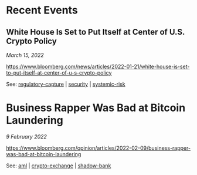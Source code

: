 # Recent Events

## White House Is Set to Put Itself at Center of U.S. Crypto Policy

*March 15, 2022*

https://www.bloomberg.com/news/articles/2022-01-21/white-house-is-set-to-put-itself-at-center-of-u-s-crypto-policy

See: [regulatory-capture](../concepts/regulatory-capture.md) | [security](../concepts/security.md) | [systemic-risk](../concepts/systemic-risk.md)


# Business Rapper Was Bad at Bitcoin Laundering

*9 February 2022*

https://www.bloomberg.com/opinion/articles/2022-02-09/business-rapper-was-bad-at-bitcoin-laundering

See: [aml](../concepts/aml.md) | [crypto-exchange](../concepts/crypto-exchange.md) | [shadow-bank](../concepts/shadow-bank.md)